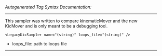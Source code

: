 _Autogenerated Tag Syntax Documentation:_

---
This sampler was written to compare kinematicMover and the new KicMover and is only meant to be a debugging tool.

```
<LegacyKicSampler name="(string)" loops_file="(string)" />
```

-   loops_file: path to loops file

---
